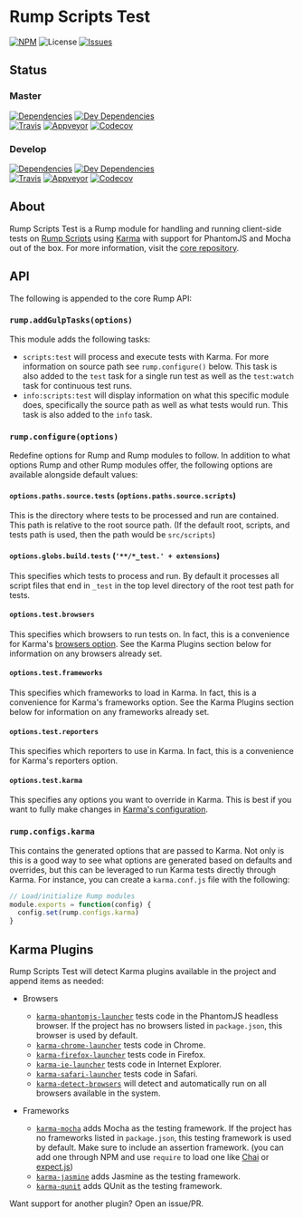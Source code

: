 # Rump Scripts Test
[![NPM](http://img.shields.io/npm/v/rump-scripts-test.svg?style=flat-square)](https://www.npmjs.org/package/rump-scripts-test)
![License](http://img.shields.io/npm/l/rump-scripts-test.svg?style=flat-square)
[![Issues](https://img.shields.io/github/issues/rumps/issues.svg?style=flat-square)](https://github.com/rumps/issues/issues)


## Status

### Master
[![Dependencies](http://img.shields.io/david/rumps/scripts-test.svg?style=flat-square)](https://david-dm.org/rumps/scripts-test)
[![Dev Dependencies](http://img.shields.io/david/dev/rumps/scripts-test.svg?style=flat-square)](https://david-dm.org/rumps/scripts-test#info=devDependencies)
<br>
[![Travis](http://img.shields.io/travis/rumps/scripts-test.svg?style=flat-square&label=travis)](https://travis-ci.org/rumps/scripts-test)
[![Appveyor](http://img.shields.io/appveyor/ci/jupl/rump-scripts-test.svg?style=flat-square&label=appveyor)](https://ci.appveyor.com/project/jupl/rump-scripts-test)
[![Codecov](http://img.shields.io/codecov/c/github/rumps/scripts-test.svg?style=flat-square&label=codecov)](https://codecov.io/github/rumps/scripts-test?view=all)

### Develop
[![Dependencies](http://img.shields.io/david/rumps/scripts-test/develop.svg?style=flat-square)](https://david-dm.org/rumps/scripts-test/develop)
[![Dev Dependencies](http://img.shields.io/david/dev/rumps/scripts-test/develop.svg?style=flat-square)](https://david-dm.org/rumps/scripts-test/develop#info=devDependencies)
<br>
[![Travis](http://img.shields.io/travis/rumps/scripts-test/develop.svg?style=flat-square&label=travis)](https://travis-ci.org/rumps/scripts-test)
[![Appveyor](http://img.shields.io/appveyor/ci/jupl/rump-scripts-test/develop.svg?style=flat-square&label=appveyor)](https://ci.appveyor.com/project/jupl/rump-scripts-test)
[![Codecov](http://img.shields.io/codecov/c/github/rumps/scripts-test/develop.svg?style=flat-square&label=codecov)](https://codecov.io/github/rumps/scripts-test?branch=develop&view=all)


## About
Rump Scripts Test is a Rump module for handling and running client-side tests
on [Rump Scripts](https://github.com/rumps/scripts) using
[Karma](https://karma-runner.github.io/) with support for PhantomJS and Mocha
out of the box. For more information, visit the
[core repository](https://github.com/rumps/core).


## API
The following is appended to the core Rump API:

### `rump.addGulpTasks(options)`
This module adds the following tasks:

- `scripts:test` will process and execute tests with Karma. For more
information on source path see `rump.configure()` below. This task is also
added to the `test` task for a single run test as well as the `test:watch`
task for continuous test runs.
- `info:scripts:test` will display information on what this specific module
does, specifically the source path as well as what tests would run. This task
is also added to the `info` task.

### `rump.configure(options)`
Redefine options for Rump and Rump modules to follow. In addition to what
options Rump and other Rump modules offer, the following options are
available alongside default values:

#### `options.paths.source.tests` (`options.paths.source.scripts`)
This is the directory where tests to be processed and run are contained. This
path is relative to the root source path. (If the default root, scripts, and
tests path is used, then the path would be `src/scripts`)

#### `options.globs.build.tests` (`'**/*_test.' + extensions`)
This specifies which tests to process and run. By default it processes all
script files that end in `_test` in the top level directory of the root test
path for tests.

#### `options.test.browsers`
This specifies which browsers to run tests on. In fact, this is a convenience
for Karma's
[browsers option](http://karma-runner.github.io/0.12/config/browsers.html).
See the Karma Plugins section below for information on any browsers already
set.

#### `options.test.frameworks`
This specifies which frameworks to load in Karma. In fact, this is a
convenience for Karma's frameworks option. See the Karma Plugins section below
for information on any frameworks already set.

#### `options.test.reporters`
This specifies which reporters to use in Karma. In fact, this is a convenience
for Karma's reporters option.

#### `options.test.karma`
This specifies any options you want to override in Karma. This is best if you
want to fully make changes in
[Karma's configuration](http://karma-runner.github.io/0.12/config/configuration-file.html).

### `rump.configs.karma`
This contains the generated options that are passed to Karma. Not only is this
is a good way to see what options are generated based on defaults and
overrides, but this can be leveraged to run Karma tests directly through Karma.
For instance, you can create a `karma.conf.js` file with the following:

```js
// Load/initialize Rump modules
module.exports = function(config) {
  config.set(rump.configs.karma)
}
```

## Karma Plugins
Rump Scripts Test will detect Karma plugins available in the project and append
items as needed:

- Browsers
  - [`karma-phantomjs-launcher`](https://github.com/karma-runner/karma-phantomjs-launcher)
  tests code in the PhantomJS headless browser. If the project has no browsers
  listed in `package.json`, this browser is used by default.
  - [`karma-chrome-launcher`](https://github.com/karma-runner/karma-chrome-launcher)
  tests code in Chrome.
  - [`karma-firefox-launcher`](https://github.com/karma-runner/karma-firefox-launcher)
  tests code in Firefox.
  - [`karma-ie-launcher`](https://github.com/karma-runner/karma-ie-launcher)
  tests code in Internet Explorer.
  - [`karma-safari-launcher`](https://github.com/karma-runner/karma-safari-launcher)
  tests code in Safari.
  - [`karma-detect-browsers`](https://github.com/litixsoft/karma-detect-browsers)
  will detect and automatically run on all browsers available in the system.

- Frameworks
  - [`karma-mocha`](https://github.com/karma-runner/karma-mocha) adds Mocha as
  the testing framework. If the project has no frameworks listed in
  `package.json`, this testing framework is used by default. Make sure to
  include an assertion framework. (you can add one through NPM and use
  `require` to load one like [Chai](http://chaijs.com/) or
  [expect.js](https://github.com/LearnBoost/expect.js/))
  - [`karma-jasmine`](https://github.com/karma-runner/karma-jasmine) adds
  Jasmine as the testing framework.
  - [`karma-qunit`](https://github.com/karma-runner/karma-qunit) adds QUnit as
  the testing framework.

Want support for another plugin? Open an issue/PR.
